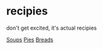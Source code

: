 # recipies

don't get excited, it's actual recipies

[Soups](https://github.com/hedenface/recipes/tree/main/soups)
[Pies](https://github.com/hedenface/recipes/tree/main/pies)
[Breads](https://github.com/hedenface/recipes/tree/main/breads)
